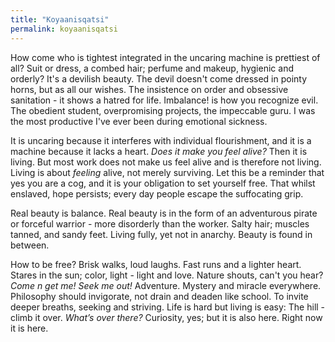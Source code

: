 ```yaml
---
title: "Koyaanisqatsi"
permalink: koyaanisqatsi
---
```


How come who is tightest integrated in the uncaring machine is prettiest of all? Suit or dress, a combed hair; perfume and makeup, hygienic and orderly? It's a devilish beauty. The devil doesn't come dressed in pointy horns, but as all our wishes. The insistence on order and obsessive sanitation - it shows a hatred for life. Imbalance! is how you recognize evil. The obedient student, overpromising projects, the impeccable guru. I was the most productive I've ever been during emotional sickness.

It is uncaring because it interferes with individual flourishment, and it is a machine because it lacks a heart. _Does it make you feel alive?_ Then it is living. But most work does not make us feel alive and is therefore not living. Living is about _feeling_ alive, not merely surviving. Let this be a reminder that yes you are a cog, and it is your obligation to set yourself free. That whilst enslaved, hope persists; every day people escape the suffocating grip.

Real beauty is balance. Real beauty is in the form of an adventurous pirate or forceful warrior - more disorderly than the worker. Salty hair; muscles tanned, and sandy feet. Living fully, yet not in anarchy. Beauty is found in between.

How to be free? Brisk walks, loud laughs. Fast runs and a lighter heart. Stares in the sun; color, light - light and love. Nature shouts, can't you hear? _Come n get me! Seek me out!_ Adventure. Mystery and miracle everywhere. Philosophy should invigorate, not drain and deaden like school. To invite deeper breaths, seeking and striving. Life is hard but living is easy: The hill - climb it over. _What’s over there?_ Curiosity, yes; but it is also here. Right now it is here.
